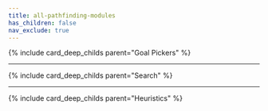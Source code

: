 ```yaml
---
title: all-pathfinding-modules
has_children: false
nav_exclude: true
---
```


{% include card_deep_childs parent="Goal Pickers" %}

---
{% include card_deep_childs parent="Search" %}

---
{% include card_deep_childs parent="Heuristics" %}